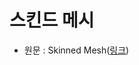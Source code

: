 # 스킨드 메시

- 원문 : Skinned Mesh([링크](https://developer.unigine.com/en/docs/2.11/objects/objects/mesh_skinned/?rlang=cpp))